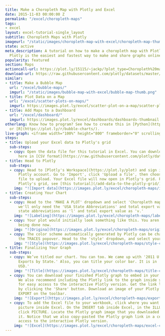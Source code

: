 ```yaml
---
title: Make a Choropleth Map with Plotly and Excel
date: 2015-11-03 00:00:00 Z
permalink: "/excel/choropleth-maps"
tags:
- excel
layout: excel-tutorial-single_layout
subtitle: Choropleth Maps with Plotly
imageurl: "/static/images/choropleth-map-with-excel/choropleth-map-thumb.png"
state: active
meta_description: A tutorial on how to make a choropleth map with Plotly and Excel.
  Plotly is the easiest and fastest way to make and share graphs online.
popularity: featured
section: Maps
actioncall-url: https://plot.ly/15115/~jackp/?plot_type=Choropleth%20map
download-url: https://raw.githubusercontent.com/plotly/datasets/master/2011_us_ag_exports.csv.zip
similar:
- title: Make a Bubble Map
  url: "/excel/bubble-maps/"
  imgurl: "/static/images/bubble-map-with-excel/bubble-map-thumb.png"
- title: Plot Data on a Map
  url: "/excel/scatter-plots-on-maps/"
  imgurl: https://images.plot.ly/excel/scatter-plot-on-a-map/scatter-plot-on-a-map-thumb.png
- title: Add Maps to a Dashboard
  url: "/excel/dashboard/"
  imgurl: https://images.plot.ly/excel/dashboards/dashboards-thumbnail.png
otherlang: Know how to program? See how to create this in [Python](https://plot.ly/python/bubble-charts/)
  or [R](https://plot.ly/r/bubble-charts/).
live-graph: <iframe width="100%" height="800" frameborder="0" scrolling="no" src="https://plot.ly/~Nicole_G/3191.embed"></iframe>
steps:
- title: Upload your Excel data to Plotly's grid
  sub-steps:
  - copy: Open the data file for this tutorial in Excel. You can download the file
      here in [CSV format](https://raw.githubusercontent.com/plotly/datasets/master/2011_us_ag_exports.csv)
- title: Head to Plotly
  sub-steps:
  - copy: Head to [Plotly's Workspace](https://plot.ly/plot) and sign into your free
      Plotly account. Go to 'Import', click 'Upload a file', then choose your Excel
      file to upload. Your Excel file will now open in Plotly's grid. For more about
      Plotly's grid, see [this tutorial](/add-data-to-the-plotly-grid/)
    img: "![Import data](https://images.plot.ly/excel/choropleth-maps/import-data-choropleth-map.png)"
- title: Creating Your Chart
  sub-steps:
  - copy: Head to the 'MAKE A PLOT' dropdown and select 'Choropleth map.'In this case,
      we'll only need the 'USA State Abbreviations' and total export value. Set the
      state abbreviations as 'l' and total export value as 'v.'
    img: "![Labeling](https://images.plot.ly/excel/choropleth-maps/labeling-choropleth-map.png)"
  - copy: Your plot would initially look something like this. You aren't too far from
      being done now.
    img: "![Origina](https://images.plot.ly/excel/choropleth-maps/original-choropleth-map.png)"
  - copy: The color scheme automatically generated by Plotly can be changed within
      the TRACES popover. Head to the 'style' dropdown, and select your ideal scale.
    img: "![Style](https://images.plot.ly/excel/choropleth-maps/style-choropleth-map.png)"
- title: Finalizing Your Graph
  sub-steps:
  - copy: We’ve titled our chart. You can too. We came up with '2011 U.S. Agriculture
      Exports by State.' Also, you can title your color bar. It is in 'Millions of
      USD.'
    img: "![Title](https://images.plot.ly/excel/choropleth-maps/title-choropleth-map.png)"
  - copy: You can download your finished Plotly graph to embed in your Excel workbook.
      We also recommend including the Plotly link to the graph inside your Excel workbook
      for easy access to the interactive Plotly version. Get the link to your graph
      by clicking the 'Share' button. Download an image of your Plotly graph by clicking
      EXPORT on the toolbar.
    img: "![Export](https://images.plot.ly/excel/choropleth-maps/export-choropleth-map.png)"
  - copy: To add the Excel file to your workbook, click where you want to insert the
      picture inside Excel. On the INSERT tab inside Excel, in the ILLUSTRATIONS group,
      click PICTURE. Locate the Plotly graph image that you downloaded and then double-click
      it. Notice that we also copy-pasted the Plotly graph link in a cell for easy
      access to the interactive Plotly version.
    img: "![Excel](https://images.plot.ly/excel/choropleth-maps/excel-choropleth-map.png)"
---
```


